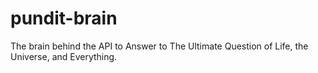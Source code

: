 # pundit-brain
The brain behind the API to Answer to The Ultimate Question of Life, the Universe, and Everything.

